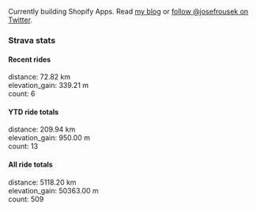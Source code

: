 Currently building Shopify Apps. Read [my blog](https://blog.rousek.name/) or [follow @josefrousek on Twitter](https://twitter.com/josefrousek).

### Strava stats

<!-- strava_stats starts -->
#### Recent rides

distance: 72.82 km  
elevation_gain: 339.21 m  
count: 6


#### YTD ride totals

distance: 209.94 km  
elevation_gain: 950.00 m  
count: 13


#### All ride totals

distance: 5118.20 km  
elevation_gain: 50363.00 m  
count: 509


<!-- strava_stats ends -->